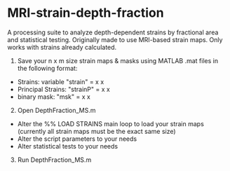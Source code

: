 # MRI-strain-depth-fraction
A processing suite to analyze depth-dependent strains by fractional area and statistical testing. Originally made to use MRI-based strain maps. Only works with strains already calculated.

1) Save your n x m size strain maps & masks using MATLAB .mat files in the following format:
  - Strains: variable "strain" = <n pixels> x <m pixels> x <number of slices>
  - Principal Strains: "strainP" = <n pixels> x <m pixels> x <number of slices>
  - binary mask: "msk" = <n pixels> x <m pixels> x <number of slices>
 
2) Open DepthFraction_MS.m
  - Alter the %% LOAD STRAINS main loop to load your strain maps (currently all strain maps must be the exact same size)
  - Alter the script parameters to your needs
  - Alter statistical tests to your needs
  
3) Run DepthFraction_MS.m
